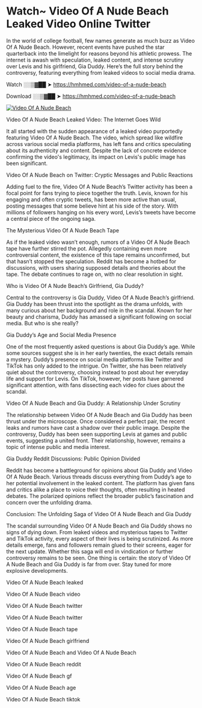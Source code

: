 # Watch~ Video Of A Nude Beach Leaked Video Online Twitter

In the world of college football, few names generate as much buzz as Video Of A Nude Beach. However, recent events have pushed the star quarterback into the limelight for reasons beyond his athletic prowess. The internet is awash with speculation, leaked content, and intense scrutiny over Levis and his girlfriend, Gia Duddy. Here’s the full story behind the controversy, featuring everything from leaked videos to social media drama.

Watch ░░▒▓██ ➤ https://hmhmed.com/video-of-a-nude-beach

Download ░░▒▓██ ➤ https://hmhmed.com/video-of-a-nude-beach

[![Video Of A Nude Beach](https://i.imgur.com/dJHk4Zq.gif)](https://hmhmed.com/video-of-a-nude-beach)

Video Of A Nude Beach Leaked Video: The Internet Goes Wild

It all started with the sudden appearance of a leaked video purportedly featuring Video Of A Nude Beach. The video, which spread like wildfire across various social media platforms, has left fans and critics speculating about its authenticity and content. Despite the lack of concrete evidence confirming the video's legitimacy, its impact on Levis's public image has been significant.

Video Of A Nude Beach on Twitter: Cryptic Messages and Public Reactions

Adding fuel to the fire, Video Of A Nude Beach’s Twitter activity has been a focal point for fans trying to piece together the truth. Levis, known for his engaging and often cryptic tweets, has been more active than usual, posting messages that some believe hint at his side of the story. With millions of followers hanging on his every word, Levis’s tweets have become a central piece of the ongoing saga.

The Mysterious Video Of A Nude Beach Tape

As if the leaked video wasn’t enough, rumors of a Video Of A Nude Beach tape have further stirred the pot. Allegedly containing even more controversial content, the existence of this tape remains unconfirmed, but that hasn’t stopped the speculation. Reddit has become a hotbed for discussions, with users sharing supposed details and theories about the tape. The debate continues to rage on, with no clear resolution in sight.

Who is Video Of A Nude Beach’s Girlfriend, Gia Duddy?

Central to the controversy is Gia Duddy, Video Of A Nude Beach’s girlfriend. Gia Duddy has been thrust into the spotlight as the drama unfolds, with many curious about her background and role in the scandal. Known for her beauty and charisma, Duddy has amassed a significant following on social media. But who is she really?

Gia Duddy’s Age and Social Media Presence

One of the most frequently asked questions is about Gia Duddy’s age. While some sources suggest she is in her early twenties, the exact details remain a mystery. Duddy’s presence on social media platforms like Twitter and TikTok has only added to the intrigue. On Twitter, she has been relatively quiet about the controversy, choosing instead to post about her everyday life and support for Levis. On TikTok, however, her posts have garnered significant attention, with fans dissecting each video for clues about the scandal.

Video Of A Nude Beach and Gia Duddy: A Relationship Under Scrutiny

The relationship between Video Of A Nude Beach and Gia Duddy has been thrust under the microscope. Once considered a perfect pair, the recent leaks and rumors have cast a shadow over their public image. Despite the controversy, Duddy has been seen supporting Levis at games and public events, suggesting a united front. Their relationship, however, remains a topic of intense public and media interest.

Gia Duddy Reddit Discussions: Public Opinion Divided

Reddit has become a battleground for opinions about Gia Duddy and Video Of A Nude Beach. Various threads discuss everything from Duddy’s age to her potential involvement in the leaked content. The platform has given fans and critics alike a place to voice their thoughts, often resulting in heated debates. The polarized opinions reflect the broader public’s fascination and concern over the unfolding drama.

Conclusion: The Unfolding Saga of Video Of A Nude Beach and Gia Duddy

The scandal surrounding Video Of A Nude Beach and Gia Duddy shows no signs of dying down. From leaked videos and mysterious tapes to Twitter and TikTok activity, every aspect of their lives is being scrutinized. As more details emerge, fans and followers remain glued to their screens, eager for the next update. Whether this saga will end in vindication or further controversy remains to be seen. One thing is certain: the story of Video Of A Nude Beach and Gia Duddy is far from over. Stay tuned for more explosive developments.

Video Of A Nude Beach leaked

Video Of A Nude Beach video

Video Of A Nude Beach twitter

Video Of A Nude Beach twitter

Video Of A Nude Beach tape

Video Of A Nude Beach girlfriend

Video Of A Nude Beach and Video Of A Nude Beach

Video Of A Nude Beach reddit

Video Of A Nude Beach gf

Video Of A Nude Beach age

Video Of A Nude Beach tiktok